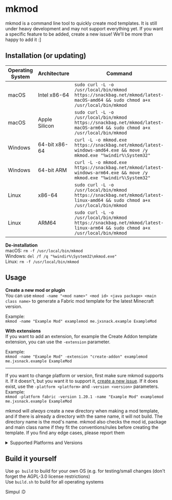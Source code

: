 # mkmod

mkmod is a command line tool to quickly create mod templates. It is still under heavy development and may not support
everything yet. If you want a specific feature to be added, create a new issue! We'll be more than happy to add it :]

## Installation (or updating)

| Operating System | Architecture  | Command                                                                                                                     |
|------------------|---------------|-----------------------------------------------------------------------------------------------------------------------------|
| macOS            | Intel x86-64  | `sudo curl -L -o /usr/local/bin/mkmod https://snackbag.net/mkmod/latest-macOS-amd64 && sudo chmod a+x /usr/local/bin/mkmod` |
| macOS            | Apple Silicon | `sudo curl -L -o /usr/local/bin/mkmod https://snackbag.net/mkmod/latest-macOS-arm64 && sudo chmod a+x /usr/local/bin/mkmod` |
| Windows          | 64-bit x86-64 | `curl -L -o mkmod.exe https://snackbag.net/mkmod/latest-windows-amd64.exe && move /y mkmod.exe "%windir%\System32"`         |
| Windows          | 64-bit ARM    | `curl -L -o mkmod.exe https://snackbag.net/mkmod/latest-windows-arm64.exe && move /y mkmod.exe "%windir%\System32"`         |
| Linux            | x86-64        | `sudo curl -L -o /usr/local/bin/mkmod https://snackbag.net/mkmod/latest-linux-amd64 && sudo chmod a+x /usr/local/bin/mkmod` |
| Linux            | ARM64         | `sudo curl -L -o /usr/local/bin/mkmod https://snackbag.net/mkmod/latest-linux-arm64 && sudo chmod a+x /usr/local/bin/mkmod` |                                                                                                                 |

**De-installation**\
macOS: `rm -f /usr/local/bin/mkmod`\
Windows: `del /f /q "%windir%\System32\mkmod.exe"`\
Linux: `rm -f /usr/local/bin/mkmod`

## Usage

**Create a new mod or plugin**\
You can use `mkmod -name "<mod name>" <mod id> <java package> <main class name>` to generate a Fabric mod template for
the latest Minecraft version.

Example:\
`mkmod -name "Example Mod" examplemod me.jxsnack.example ExampleMod`

**With extensions**\
If you want to add an extension, for example the Create Addon template extension, you can use the `-extension`
parameter.

Example:\
`mkmod -name "Example Mod" -extension "create-addon" examplemod me.jxsnack.example ExampleMod`

---

If you want to change platform or version, first make sure mkmod supports it. If it doesn't, but you want it to support
it, [create a new issue](https://github.com/snackbag/mkmod/issues). If it does exist, use the `-platform <platform>` and
`-version <version>` parameters. Example:\
`mkmod -platform fabric -version 1.20.1 -name "Example Mod" examplemod me.jxsnack.example ExampleMod`

mkmod will *always* create a new directory when making a mod template, and if there is already a directory with the same
name, it will not build. The directory name is the mod's name. mkmod also checks the mod id, package and main class name
if they fit the conventions/rules before creating the template. If you find any edge cases, please report them

<details>
<summary>Supported Platforms and Versions</summary>

Do you want support for any versions or mod loaders? Open a new issue! We'll be more than glad to add it

**Mod loader support**

- [X] [Fabric](https://fabricmc.net)
- [ ] [Quilt](https://quiltmc.org/)
- [ ] [NeoForge](https://neoforged.net/)
- [X] [Forge](https://files.minecraftforge.net/net/minecraftforge/forge/)

**Plugin loader support** (planned for the future)

- [ ] [Paper](https://papermc.io/software/paper)
- [ ] [Spigot](https://www.spigotmc.org/)
- [ ] [Sponge](https://spongepowered.org/)

**Proxy support** (planned for the future)

- [ ] [Velocity](https://papermc.io/software/velocity)
- [ ] [Bungeecord](https://www.spigotmc.org/wiki/bungeecord/)

| Version | Fabric | Quilt    | NeoForge | Forge |
|---------|--------|----------|----------|-------|
| 1.20.x  | ✅ Yes  | ❌ Coming | ❌ Coming | ✅ Yes |
| 1.21.x  | ✅ Yes  | ❌ Coming | ❌ Coming | ✅ Yes |

</details>

## Build it yourself

Use `go build` to build for your own OS (e.g. for testing/small changes (don't forget the AGPL-3.0 license
restrictions)\
Use `build.sh` to build for all operating systems

Simpul :D